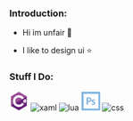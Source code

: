 <h3 align="left">Introduction:</h3>

- Hi im unfair 👋

- I like to design ui ⭐
<h3 align="left">Stuff I Do:</h3>
<p align="left">
<img src="https://raw.githubusercontent.com/devicons/devicon/master/icons/csharp/csharp-original.svg" alt="csharp" width="34" height="auto"/>
<img src="https://cdn.discordapp.com/attachments/780958889356820510/824814012679716885/output-onlinepngtools1.png" alt="xaml" width="34" height="auto"/>
<img src="https://upload.wikimedia.org/wikipedia/commons/thumb/c/cf/Lua-Logo.svg/640px-Lua-Logo.svg.png" alt="lua" width="34" height="auto"/>
<img src="https://raw.githubusercontent.com/devicons/devicon/master/icons/photoshop/photoshop-line.svg" alt="photoshop" width="34" height="auto"/>
<img src="https://upload.wikimedia.org/wikipedia/commons/6/62/CSS3_logo.svg" alt="css" width="34" height="auto"/>
<p>
